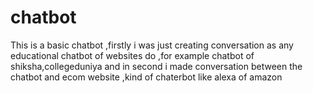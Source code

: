 # chatbot
This is a basic chatbot ,firstly i was just creating conversation as any educational chatbot of websites do ,for example chatbot of shiksha,collegeduniya 
and in second i made conversation between the chatbot and ecom website ,kind of chaterbot like alexa of amazon 
